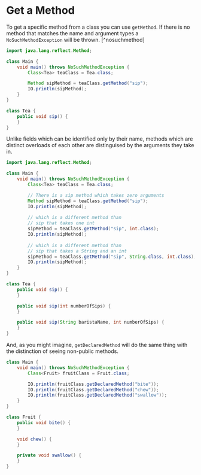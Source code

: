 # Get a Method

To get a specific method from a class you can use `getMethod`. If there is no method that matches the name and argument types a `NoSuchMethodException` will be thrown. [^nosuchmethod]

```java
import java.lang.reflect.Method;

class Main {
    void main() throws NoSuchMethodException {
        Class<Tea> teaClass = Tea.class;

        Method sipMethod = teaClass.getMethod("sip");
        IO.println(sipMethod);
    }
}

class Tea {
    public void sip() {
    }
}
```


Unlike fields which can be identified only by their name, methods which are distinct overloads of each other
are distinguised by the arguments they take in.

```java
import java.lang.reflect.Method;

class Main {
    void main() throws NoSuchMethodException {
        Class<Tea> teaClass = Tea.class;

        // There is a sip method which takes zero arguments
        Method sipMethod = teaClass.getMethod("sip");
        IO.println(sipMethod);
        
        // which is a different method than
        // sip that takes one int
        sipMethod = teaClass.getMethod("sip", int.class);
        IO.println(sipMethod);
        
        // which is a different method than
        // sip that takes a String and an int
        sipMethod = teaClass.getMethod("sip", String.class, int.class);
        IO.println(sipMethod);
    }
}

class Tea {
    public void sip() {
    }

    public void sip(int numberOfSips) {
    }

    public void sip(String baristaName, int numberOfSips) {
    }
}
```

And, as you might imagine, `getDeclaredMethod` will do the same thing with the distinction
of seeing non-public methods.

```java
class Main {
    void main() throws NoSuchMethodException {
        Class<Fruit> fruitClass = Fruit.class;

        IO.println(fruitClass.getDeclaredMethod("bite"));
        IO.println(fruitClass.getDeclaredMethod("chew"));
        IO.println(fruitClass.getDeclaredMethod("swallow"));
    }
}

class Fruit {
    public void bite() {
    }

    void chew() {
    }

    private void swallow() {
    }
}
```

